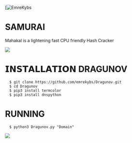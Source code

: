 [![EmreKybs](https://img.shields.io/badge/MadeBy-EmreKybs-blue)
# SAMURAI
Mahakal is a lightening fast CPU friendly Hash Cracker

<img src="https://github.com/emrekybs/Samurai/blob/main/1.jpg">

# 𝗜𝗡𝗦𝗧𝗔𝗟𝗟𝗔𝗧𝗜𝗢𝗡 DRAGUNOV

      $ git clone https://github.com/emrekybs/Dragunov.git
      $ cd Dragunov
      $ pip3 install termcolor
      $ pip3 install dnspython

# RUNNING
      $ python3 Dragunov.py "Domain"
<img src="https://github.com/emrekybs/Samurai/blob/main/2.png">


